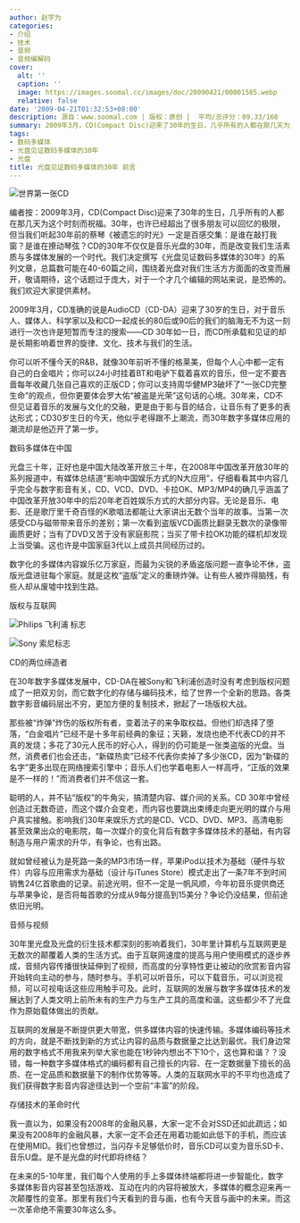```yaml
---
author: 赵宇为
categories:
- 介绍
- 技术
- 音频
- 音频编解码
cover:
  alt: ''
  caption: ''
  image: https://images.soomal.cc/images/doc/20090421/00001585.webp
  relative: false
date: '2009-04-21T01:32:53+08:00'
description: 源自：www.soomal.com | 版权：原创 |  平均/总评分：09.33/168
summary: 2009年3月，CD(Compact Disc)迎来了30年的生日，几乎所有的人都在那几天为这个时刻而祝福。30年，也许已经超出了很多朋友可以回忆的极限，但当我们听起30年前的蔡琴《被遗忘的时光》一定是百感交集：是谁在敲打我窗？是谁在撩动琴弦？CD的30年不仅仅是音乐光盘的30年，而是改变我们生活素质与多媒体发展的一个时代。我们决定撰写《光盘见证数码多媒体的30年》的系列文章，总篇数可能在40-60篇之间，围绕着光盘对我们生活方方面面的改变而展开，敬请期待，这个话题过于庞大，对于一个才几个编辑的网站来说，是恐怖的。我们欢迎大家提供素材。
tags:
- 数码多媒体
- 光盘见证数码多媒体的30年
- 光盘
title: 光盘见证数码多媒体的30年 前言
---
```


![世界第一张CD](https://images.soomal.cc/images/doc/20090421/00001585.webp)



编者按：2009年3月，CD(Compact Disc)迎来了30年的生日，几乎所有的人都在那几天为这个时刻而祝福。30年，也许已经超出了很多朋友可以回忆的极限，但当我们听起30年前的蔡琴《被遗忘的时光》一定是百感交集：是谁在敲打我窗？是谁在撩动琴弦？CD的30年不仅仅是音乐光盘的30年，而是改变我们生活素质与多媒体发展的一个时代。我们决定撰写《光盘见证数码多媒体的30年》的系列文章，总篇数可能在40-60篇之间，围绕着光盘对我们生活方方面面的改变而展开，敬请期待，这个话题过于庞大，对于一个才几个编辑的网站来说，是恐怖的。我们欢迎大家提供素材。



2009年3月，CD准确的说是AudioCD（CD-DA）迎来了30岁的生日，对于音乐人、媒体人、科学家以及和CD一起成长的80后或90后的我们的脑海无不为这一刻进行一次也许是短暂而专注的搜索――CD 30年如一日，而CD所承载和见证的却是长期影响着世界的旋律、文化、技术与我们的生活。



你可以听不懂今天的R&B，就像30年前听不懂的格莱美，但每个人心中都一定有自己的白金唱片；你可以24小时挂着BT和电驴下载着喜欢的音乐，但一定不要吝啬每年收藏几张自己喜欢的正版CD；你可以支持周华健MP3破坏了“一张CD完整生命”的观点，但你更要体会罗大佑“被盗是光荣”这句话的心境。30年来，CD不但见证着音乐的发展与文化的交融，更是由于影与音的结合，让音乐有了更多的表达形式；CD30岁生日的今天，他似乎老得跟不上潮流，而30年数字多媒体应用的潮流却是他迈开了第一步。



数码多媒体在中国



光盘三十年，正好也是中国大陆改革开放三十年，在2008年中国改革开放30年的系列报道中，有媒体总结道“影响中国娱乐方式的N大应用”，仔细看看其中内容几乎完全与数字影音有关，CD、VCD、DVD、卡拉OK、MP3/MP4的确几乎涵盖了中国改革开放30年中的后20年老百姓娱乐方式的大部分内容。无论是音乐、电影、还是歌厅里千奇百怪的K歌唱法都能让大家讲出无数个当年的故事。当第一次感受CD与磁带带来音乐的差别；第一次看到盗版VCD画质比翻录无数次的录像带画质更好；当有了DVD又苦于没有家庭影院；当买了带卡拉OK功能的碟机却发现上当受骗。这也许是中国家庭3代以上成员共同经历过的。



数字化的多媒体内容娱乐亿万家庭，而最为尖锐的矛盾盗版问题一直争论不休，盗版光盘进驻每个家庭。就是这枚“盗版”定义的重磅炸弹。让有些人被炸得脑残，有些人却从废墟中找到生路。



版权与互联网



![Philips 飞利浦 标志](https://images.soomal.cc/images/doc/20090421/00001584.webp)



![Sony 索尼标志](https://images.soomal.cc/images/doc/20090417/00001044.webp)



CD的两位缔造者



在30年数字多媒体发展中，CD-DA在被Sony和飞利浦创造时没有考虑到版权问题成了一把双刃剑，而它数字化的存储与编码技术，给了世界一个全新的思路。各类数字影音编码层出不穷，更加方便的复制技术，掀起了一场版权大战。



那些被“炸弹”炸伤的版权所有者，变着法子的来争取权益。但他们却选择了堕落，“白金唱片”已经不是十多年前经典的象征；天籁，发烧也绝不代表CD的并不真的发烧；多花了30元人民币的好心人，得到的仍可能是一张类盗版的光盘。当然，消费者们也会还击，“新碟热卖”已经不代表你卖掉了多少张CD，因为“新碟的名字”更多出现在网络搜索引擎中；音乐人们也学着电影人一样高呼，“正版的效果是不一样的！”而消费者们并不信这一套。



聪明的人，并不钻“版权”的牛角尖，搞清楚内容、媒介间的关系。CD 
30年中曾经创造过无数奇迹，而这个媒介会变老，而内容也要跳出束缚走向更光明的媒介与用户真实接触。影响我们30年来娱乐方式的是CD、VCD、DVD、MP3、高清电影甚至效果出众的电影院，每一次媒介的变化背后有数字多媒体技术的基础，有内容制造与用户需求的升华，有争论，也有出路。



就如曾经被认为是死路一条的MP3市场一样，苹果iPod以技术为基础（硬件与软件）内容与应用需求为基础（设计与iTunes Store）模式走出了一条7年不到时间销售24亿首歌曲的记录。前途光明，但不一定是一帆风顺，今年初音乐提供商还与苹果争论，是否将每首歌的分成从9每分提高到15美分？争论仍没结果，但前途依旧光明。



音频与视频



30年里光盘及光盘的衍生技术都深刻的影响着我们，30年里计算机与互联网更是无数次的颠覆着人类的生活方式。由于互联网速度的提高与用户使用模式的逐步养成，音频内容传播很快延伸到了视频，而高度的分享特性更让被动的欣赏影音内容开始转向主动的参与，随时参与。手机可以听音乐，可以下载音乐，可以浏览视频，可以可视电话这些应用触手可及。此时，互联网的发展与数字多媒体技术的发展达到了人类文明上前所未有的生产力与生产工具的高度和谐。这些都少不了光盘作为原始载体做出的贡献。



互联网的发展是不断提供更大带宽，供多媒体内容的快速传输。多媒体编码等技术的方向，就是不断找到新的方式让内容的品质与数据量之比达到最优。我们身边常用的数字格式不用我来列举大家也能在1秒钟内想出不下10个，这也算和谐？？没错，每一种数字多媒体格式的编码都有自己擅长的内容、在一定数据量下擅长的品质、在一定品质和数据量下的制作优势等等。人类的互联网水平的不平均也造成了我们获得数字影音内容途径达到一个空前“丰富”的阶段。



存储技术的革命时代



我一直以为，如果没有2008年的金融风暴，大家一定不会对SSD还如此疏远；如果没有2008年的金融风暴，大家一定不会还在用着功能如此低下的手机，而应该在使用MID。我们也曾想过，当闪存卡足够低价时，音乐CD可以变为音乐SD卡、音乐U盘。是不是光盘的时代即将终结？



在未来的5-10年里，我们每个人使用的手上多媒体终端都将进一步智能化，数字多媒体影音内容甚至包括游戏、互动在内的内容将被放大，多媒体的概念迎来再一次颠覆性的变革。那里有我们今天看到的音与画，也有今天音与画中的未来。而这一次革命绝不需要30年这么多。